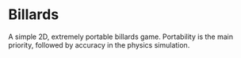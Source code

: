Billards
========

A simple 2D, extremely portable billards game. Portability is the main priority, followed by accuracy in the physics simulation.
